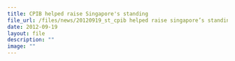 ```yaml
---
title: CPIB helped raise Singapore's standing
file_url: /files/news/20120919_st_cpib helped raise singapore’s standing.pdf
date: 2012-09-19
layout: file
description: ""
image: ""
---
```

